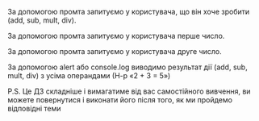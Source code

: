 За допомогою промта запитуємо у користувача, що він хоче зробити (add, sub, mult, div).

За допомогою промта запитуємо у користувача перше число.

За допомогою промта запитуємо у користувача друге число.

За допомогою alert або console.log виводимо результат дії (add, sub, mult, div) з усіма операндами (Н-р «2 + 3 = 5»)



P.S. Це ДЗ складніше і вимагатиме від вас самостійного вивчення, ви можете повернутися і виконати його після того, як ми пройдемо відповідні теми